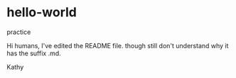 # hello-world
practice

Hi humans,
I've edited the README file. though still don't understand why it has the suffix .md.

Kathy
